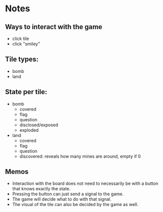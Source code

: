 # Notes

## Ways to interact with the game

- click tile
- click "smiley"

## Tile types:

- bomb
- land

## State per tile:

- bomb
  - covered
  - flag
  - question
  - disclosed/exposed
  - exploded
- land
  - covered
  - flag
  - question
  - discovered: reveals how many mines are around, empty if 0

## Memos

- Interaction with the board does not need to necessarily be with a button that knows exactly the state.
- Pressing the button can just send a signal to the game.
- The game will decide what to do with that signal.
- The visual of the tile can also be decided by the game as well.
